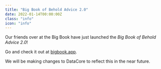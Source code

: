 ```yaml
---
title: "Big Book of Behold Advice 2.0"
date: 2022-01-14T00:00:00Z
class: "info"
icon: "info"
---
```

Our friends over at the Big Book have just launched the *Big Book of Behold Advice 2.0*!

Go and check it out at [bigbook.app](https://bigbook.app).

We will be making changes to DataCore to reflect this in the near future.
